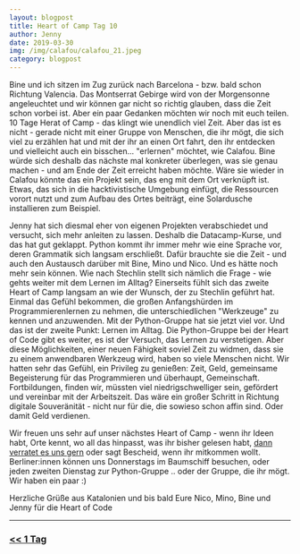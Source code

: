 ```yaml
---
layout: blogpost
title: Heart of Camp Tag 10
author: Jenny
date: 2019-03-30
img: /img/calafou/calafou_21.jpeg
category: blogpost
---
```


Bine und ich sitzen im Zug zurück nach Barcelona - bzw. bald schon Richtung Valencia. Das Montserrat Gebirge wird von der Morgensonne angeleuchtet und wir können gar nicht so richtig glauben, dass die Zeit schon vorbei ist. Aber ein paar Gedanken möchten wir noch mit euch teilen. 
10 Tage Herat of Camp - das klingt wie unendlich viel Zeit. Aber das ist es nicht - gerade nicht mit einer Gruppe von Menschen, die ihr mögt, die sich viel zu erzählen hat und mit der ihr an einen Ort fahrt, den ihr entdecken und vielleicht auch ein bisschen... "erlernen" möchtet, wie Calafou. Bine würde sich deshalb das nächste mal konkreter überlegen, was sie genau machen - und am Ende der Zeit erreicht haben möchte. Wäre sie wieder in Calafou könnte das ein Projekt sein, das eng mit dem Ort verknüpft ist. Etwas, das sich in die hacktivistische Umgebung einfügt, die Ressourcen vorort nutzt und zum Aufbau des Ortes beiträgt, eine Solardusche installieren zum Beispiel. 

Jenny hat sich diesmal eher von eigenen Projekten verabschiedet und versucht, sich mehr anleiten zu lassen. Deshalb die Datacamp-Kurse, und das hat gut geklappt. Python kommt ihr immer mehr wie eine Sprache vor, deren Grammatik sich langsam erschließt. Dafür brauchte sie die Zeit - und auch den Austausch darüber mit Bine, Mino und Nico. Und es hätte noch mehr sein können. Wie nach Stechlin stellt sich nämlich die Frage - wie gehts weiter mit dem Lernen im Alltag? Einerseits fühlt sich das zweite Heart of Camp langsam an wie der Wunsch, der zu Stechlin geführt hat. Einmal das Gefühl bekommen, die großen Anfangshürden im Programmierenlernen zu nehmen, die unterschiedlichen "Werkzeuge" zu kennen und anzuwenden. Mit der Python-Gruppe hat sie jetzt viel vor. Und das ist der zweite Punkt: Lernen im Alltag. Die Python-Gruppe bei der Heart of Code gibt es weiter, es ist der Versuch, das Lernen zu verstetigen. Aber diese Möglichkeiten, einer neuen Fähigkeit soviel Zeit zu widmen, dass sie zu einem anwendbaren Werkzeug wird, haben so viele Menschen nicht. Wir hatten sehr das Gefühl, ein Privileg zu genießen:  Zeit, Geld, gemeinsame Begeisterung für das Programmieren und überhaupt, Gemeinschaft. Fortbildungen, finden wir, müssten viel niedrigschwelliger sein, gefördert und vereinbar mit der Arbeitszeit. Das wäre ein großer Schritt in Richtung digitale Souveränität - nicht nur für die, die sowieso schon affin sind. Oder damit Geld verdienen.

Wir freuen uns sehr auf unser nächstes Heart of Camp - wenn ihr Ideen habt, Orte kennt, wo all das hinpasst, was ihr bisher gelesen habt, [dann verratet es uns gern](http://heartofcode.org/kontakt) oder sagt Bescheid, wenn ihr mitkommen wollt. Berliner:innen können uns Donnerstags im Baumschiff besuchen, oder jeden zweiten Dienstag zur Python-Gruppe .. oder der Gruppe, die ihr mögt. Wir haben ein paar :) 

Herzliche Grüße aus Katalonien und bis bald
Eure Nico, Mino, Bine und Jenny für die Heart of Code


***

### [<< 1 Tag](/calafou_29)
